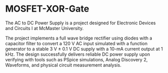 # MOSFET-XOR-Gate
The AC to DC Power Supply is a project designed for Electronic Devices and Circuits I at McMaster University.

The project implements a full wave bridge rectifier using diodes with a capacitor filter to convert a 120 V AC input simulated with a function generator to a stable 3 V ± 0.1 V DC supply with a 10-mA current output at 1 kHz. The design successfully delivers reliable DC power supply upon verifying with tools such as PSpice simulations, Analog Discovery 2, Waveforms, and physical circuit measurement analysis.
